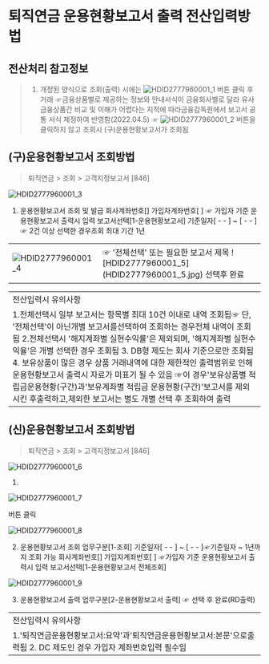 # 퇴직연금 운용현황보고서 출력 전산입력방법
## 전산처리 참고정보
> 1. 개정된 양식으로 조회(출력) 시에는
![HDID2777960001_1](HDID2777960001_1.jpg)
버튼 클릭 후 거래
> ☞금융상품별로 제공하는 정보와 안내서식이 금융회사별로 달라 유사 금융상품간 비교 및 이해가 어렵다는 지적에 따라금융감독원에서 보고서 공통 서식 제정하여 반영함(2022.04.5)
> ☞
![HDID2777960001_2](HDID2777960001_2.jpg)
버튼을 클릭하지 않고 조회시 (구)운용현황보고서가 조회됨
## (구)운용현황보고서 조회방법
> 퇴직연금 > 조회 > 고객지정보고서 [846]

![HDID2777960001_3](HDID2777960001_3.jpg)

1. 운용현황보고서 조회 및 발급
회사계좌번호[]
가입자계좌번호[ ] ☞ 가입자 기준 운용현황보고서 출력시 입력
보고서선택[1-운용현황보고서]
기준일자[ - - ] ~ [ - - ]☞ 2건 이상 선택한 경우조회 최대 기간
1년

<table><tbody><tr>
<td>

![HDID2777960001_4](HDID2777960001_4.jpg)
</td>
<td>
☞ '전체선택' 또는 필요한 보고서 제목
![HDID2777960001_5](HDID2777960001_5.jpg)
선택후 완료</td></tr></tbody>
</table>



<table><tbody><tr>
<td>
전산입력시 유의사항</td></tr><tr>
<td>1.전체선택시 일부 보고서는 항목별 최대 10건 이내로 내역 조회됨☞ 단, '전체선택'이 아닌개별 보고서를선택하여 조회하는 경우전체 내역이 조회됨
2.전체선택시 '해지계좌별 실현수익률'은 제외되며, '해지계좌별 실현수익율'은 개별 선택한 경우 조회됨
3. DB형 제도는 회사 기준으로만 조회됨
4. 보유상품이 많은 경우 상품 거래내역에 대한 제한적인 출력범위로 인해 운용현황보고서 출력시 자료가 미표기 될 수 있음
☞이 경우'보유상품별 적립금운용현황(구간)과'보유계좌별 적립금 운용현황(구간)'보고서를 제외시킨 후출력하고,제외한 보고서는 별도 개별 선택 후 조회하여 출력</td></tr></tbody>
</table>


## (신)운용현황보고서 조회방법
> 퇴직연금 > 조회 > 고객지정보고서 [846]

![HDID2777960001_6](HDID2777960001_6.jpg)

1.
![HDID2777960001_7](HDID2777960001_7.jpg)

버튼 클릭

![HDID2777960001_8](HDID2777960001_8.jpg)

2. 운용현황보고서 조회
업무구분[1-조회]
기준일자[ - - ] ~ [ - - ]☞기준일자 ~ 1년까지 조회 가능
회사계좌번호[]
가입자계좌번호[ ] ☞가입자 기준 운용현황보고서 출력시 입력
보고서선택[1-운용현황보고서 전체조회]

![HDID2777960001_9](HDID2777960001_9.jpg)

3. 운용현황보고서 출력
업무구분[2-운용현황보고서 출력] ☞ 선택 후 완료(RD출력)

<table><tbody><tr>
<td>
전산입력시 유의사항</td></tr><tr>
<td>1.'퇴직연금운용현황보고서:요약'과'퇴직연금운용현황보고서:본문'으로출력됨
2. DC 제도인 경우 가입자 계좌번호입력 필수임</td></tr></tbody>
</table>


